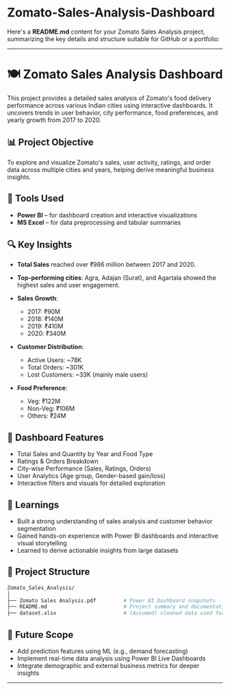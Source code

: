 # Zomato-Sales-Analysis-Dashboard

Here's a **README.md** content for your Zomato Sales Analysis project, summarizing the key details and structure suitable for GitHub or a portfolio:

---

# 🍽️ Zomato Sales Analysis Dashboard

This project provides a detailed sales analysis of Zomato's food delivery performance across various Indian cities using interactive dashboards. It uncovers trends in user behavior, city performance, food preferences, and yearly growth from 2017 to 2020.

## 📊 Project Objective

To explore and visualize Zomato's sales, user activity, ratings, and order data across multiple cities and years, helping derive meaningful business insights.

## 🧩 Tools Used

* **Power BI** – for dashboard creation and interactive visualizations
* **MS Excel** – for data preprocessing and tabular summaries

## 🔍 Key Insights

* **Total Sales** reached over ₹986 million between 2017 and 2020.
* **Top-performing cities**: Agra, Adajan (Surat), and Agartala showed the highest sales and user engagement.
* **Sales Growth**:

  * 2017: ₹90M
  * 2018: ₹140M
  * 2019: ₹410M
  * 2020: ₹340M
* **Customer Distribution**:

  * Active Users: \~78K
  * Total Orders: \~301K
  * Lost Customers: \~33K (mainly male users)
* **Food Preference**:

  * Veg: ₹122M
  * Non-Veg: ₹106M
  * Others: ₹24M

## 📌 Dashboard Features

* Total Sales and Quantity by Year and Food Type
* Ratings & Orders Breakdown
* City-wise Performance (Sales, Ratings, Orders)
* User Analytics (Age group, Gender-based gain/loss)
* Interactive filters and visuals for detailed exploration

## 🧠 Learnings

* Built a strong understanding of sales analysis and customer behavior segmentation
* Gained hands-on experience with Power BI dashboards and interactive visual storytelling
* Learned to derive actionable insights from large datasets

## 📂 Project Structure

```bash
Zomato_Sales_Analysis/
│
├── Zomato Sales Analysis.pdf         # Power BI Dashboard snapshots
├── README.md                         # Project summary and documentation
├── dataset.xlsx                      # (Assumed) cleaned data used for dashboard (if available)
```

## 🚀 Future Scope

* Add prediction features using ML (e.g., demand forecasting)
* Implement real-time data analysis using Power BI Live Dashboards
* Integrate demographic and external business metrics for deeper insights

---

